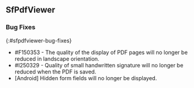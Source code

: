 ## SfPdfViewer

### Bug Fixes
{:#sfpdfviewer-bug-fixes}

* \#F150353 - The quality of the display of PDF pages will no longer be reduced in landscape orientation.
* \#I250329 - Quality of small handwritten signature will no longer be reduced when the PDF is saved.
* [Android] Hidden form fields will no longer be displayed.